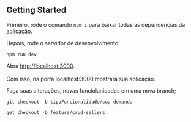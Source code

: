 ## Getting Started

Primeiro, rode o comando ```npm i``` para baixar todas as dependencias da aplicação.

Depois, rode o servidor de desenvolvimento:

```bash
npm run dev
```

Abra [http://localhost:3000](http://localhost:3000). <br/><br/> Com isso, na porta localhost:3000 mostrará sua aplicação.

Faça suas alterações, novas funciolanidades em uma nova branch;

```
git checkout -b tipoFuncionalidade/sua-demanda

get checkout -b feature/crud-sellers
```


